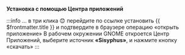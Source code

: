 **Установка с помощью Центра приложений**

:::info ... в три клика :blush:
перейдите по ссылке <a :href="'appstream://' + $frontmatter.appstreamRepo">установить {{ $frontmatter.title }}</a> и подтвердите в браузере операцию «открыть приложение»
В рабочем окружении GNOME откроется Центр Приложений, выберите источник **«Sisyphus»**, и нажмите кнопку «скачать» 
::: 